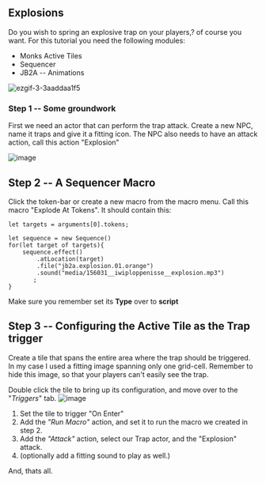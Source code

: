 ## Explosions
Do you wish to spring an explosive trap on your players,? of course you want.
For this tutorial you need the following modules:
 * Monks Active Tiles
 * Sequencer
 * JB2A -- Animations

![ezgif-3-3aaddaa1f5](https://user-images.githubusercontent.com/8543541/168701507-ea51b45c-f7e5-42a8-a581-f3d7d9fd5f99.gif)


### Step 1 -- Some groundwork

First we need an actor that can perform the trap attack. Create a new NPC, name it traps and give it a fitting icon.
The NPC also needs to have an attack action, call this action "Explosion"

![image](https://user-images.githubusercontent.com/8543541/168702427-42a80caf-55a4-40d4-99cb-45a2e05ed7aa.png)

## Step 2 -- A Sequencer Macro

Click the token-bar or create a new macro from the macro menu. Call this macro "Explode At Tokens".
It should contain this:
```JS
let targets = arguments[0].tokens;

let sequence = new Sequence()
for(let target of targets){
    sequence.effect()
        .atLocation(target)
        .file("jb2a.explosion.01.orange")
        .sound("media/156031__iwiploppenisse__explosion.mp3")
       ;
}

```
Make sure you remember set its **Type** over to **script**

## Step 3 -- Configuring the Active Tile as the Trap trigger
Create a tile that spans the entire area where the trap should be triggered.
In my case I used a fitting image spanning only one grid-cell. Remember to hide this image, so that your players can't easily see the trap.

Double click the tile to bring up its configuration, and move over to the "_Triggers_" tab.
![image](https://user-images.githubusercontent.com/8543541/168703139-43e8092f-7ac0-439a-abe2-7b8591f54c74.png)

1. Set the tile to trigger "On Enter"
2. Add the _"Run Macro"_ action, and set it to run the macro we created in step 2.
3. Add the _"Attack"_ action, select our Trap actor, and the "Explosion" attack.
4. (optionally add a fitting sound to play as well.)

And, thats all.

